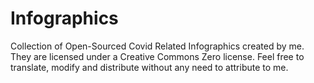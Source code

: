 # Infographics
Collection of Open-Sourced Covid Related Infographics created by me.
They are licensed under a Creative Commons Zero license.  Feel free to translate, modify and distribute without any need to attribute to me.



